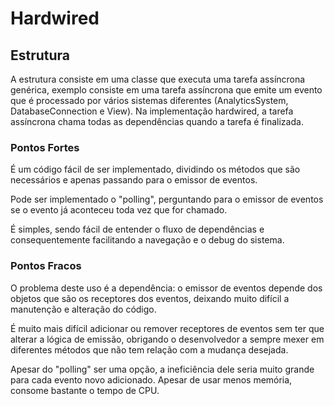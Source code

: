 # Hardwired

## Estrutura

A estrutura consiste em uma classe que executa uma tarefa assíncrona genérica, exemplo consiste em uma tarefa assíncrona que emite um evento que é processado por vários sistemas diferentes (AnalyticsSystem, DatabaseConnection e View). Na implementação hardwired, a tarefa assíncrona chama todas as dependências quando a tarefa é finalizada.

### Pontos Fortes
É um código fácil de ser implementado, dividindo os métodos que são necessários e apenas passando para o emissor de eventos.

Pode ser implementado o "polling", perguntando para o emissor de eventos se o evento já aconteceu toda vez que for chamado.

É simples, sendo fácil de entender o fluxo de dependências e consequentemente facilitando a navegação e o debug do sistema.

### Pontos Fracos
O problema deste uso é a dependência: o emissor de eventos depende dos objetos que são os receptores dos eventos, deixando muito difícil a manutenção e alteração do código.

É muito mais difícil adicionar ou remover receptores de eventos sem ter que alterar a lógica de emissão, obrigando o desenvolvedor a sempre mexer em diferentes métodos que não tem relação com a mudança desejada.

Apesar do "polling" ser uma opção, a ineficiência dele seria muito grande para cada evento novo adicionado. Apesar de usar menos memória, consome bastante o tempo de CPU.